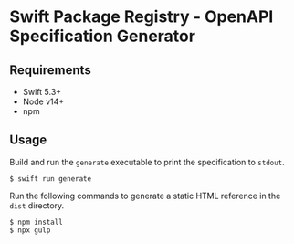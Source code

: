 # Swift Package Registry - OpenAPI Specification Generator

## Requirements

- Swift 5.3+
- Node v14+
- npm

## Usage

Build and run the `generate` executable to print the specification to `stdout`.

```terminal
$ swift run generate
```

Run the following commands to generate a static HTML reference
in the `dist` directory.

```terminal
$ npm install
$ npx gulp
```
